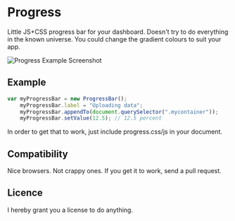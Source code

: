# Progress

Little JS+CSS progress bar for your dashboard. Doesn't try to do everything in
the known universe. You could change the gradient colours to suit your app.

![Progress Example Screenshot](https://raw.github.com/cgiffard/Progress/master/screenshot.png)

## Example

```javascript
var myProgressBar = new ProgressBar();
	myProgressBar.label = "Uploading data";
	myProgressBar.appendTo(document.querySelector(".mycontainer"));
	myProgressBar.setValue(12.5); // 12.5 percent
```

In order to get that to work, just include progress.css/js in your document.

## Compatibility

Nice browsers. Not crappy ones. If you get it to work, send a pull request.

## Licence

I hereby grant you a license to do anything.